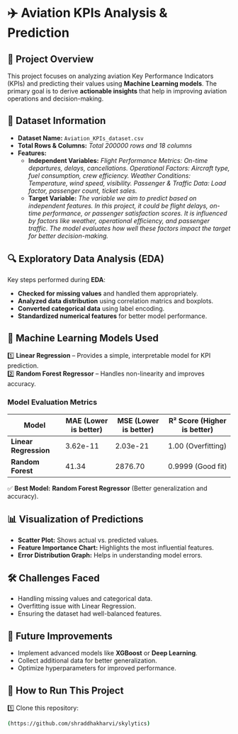 # ✈️ Aviation KPIs Analysis & Prediction

## 📌 Project Overview
This project focuses on analyzing aviation Key Performance Indicators (KPIs) and predicting their values using **Machine Learning models**. 
The primary goal is to derive **actionable insights** that help in improving aviation operations and decision-making.

## 📂 Dataset Information
- **Dataset Name:** `Aviation_KPIs_dataset.csv`
- **Total Rows & Columns:** *Total 200000 rows and 18 columns*
- **Features:**  
  - **Independent Variables:** *Flight Performance Metrics: On-time departures, delays, cancellations.
Operational Factors: Aircraft type, fuel consumption, crew efficiency.
Weather Conditions: Temperature, wind speed, visibility.
Passenger & Traffic Data: Load factor, passenger count, ticket sales.*
  - **Target Variable:** *The variable we aim to predict based on independent features.
In this project, it could be flight delays, on-time performance, or passenger satisfaction scores.
It is influenced by factors like weather, operational efficiency, and passenger traffic.
The model evaluates how well these factors impact the target for better decision-making.*

## 🔍 Exploratory Data Analysis (EDA)
Key steps performed during **EDA**:
- **Checked for missing values** and handled them appropriately.
- **Analyzed data distribution** using correlation matrics and boxplots.
- **Converted categorical data** using label encoding.
- **Standardized numerical features** for better model performance.

## 🚀 Machine Learning Models Used
1️⃣ **Linear Regression** – Provides a simple, interpretable model for KPI prediction.  
2️⃣ **Random Forest Regressor** – Handles non-linearity and improves accuracy.  

### **Model Evaluation Metrics**
| Model                 | MAE (Lower is better) | MSE (Lower is better) | R² Score (Higher is better) |
|----------------------|----------------|----------------|----------------|
| **Linear Regression** | 3.62e-11 | 2.03e-21 | 1.00 (Overfitting) |
| **Random Forest** | 41.34 | 2876.70 | 0.9999 (Good fit) |

✅ **Best Model:** **Random Forest Regressor** (Better generalization and accuracy).  

## 📊 Visualization of Predictions
- **Scatter Plot:** Shows actual vs. predicted values.
- **Feature Importance Chart:** Highlights the most influential features.
- **Error Distribution Graph:** Helps in understanding model errors.

## 🛠️ Challenges Faced
- Handling missing values and categorical data.
- Overfitting issue with Linear Regression.
- Ensuring the dataset had well-balanced features.

## 🔮 Future Improvements
- Implement advanced models like **XGBoost** or **Deep Learning**.
- Collect additional data for better generalization.
- Optimize hyperparameters for improved performance.

## 📌 How to Run This Project
1️⃣ Clone this repository:
```bash
(https://github.com/shraddhakharvi/skylytics)
